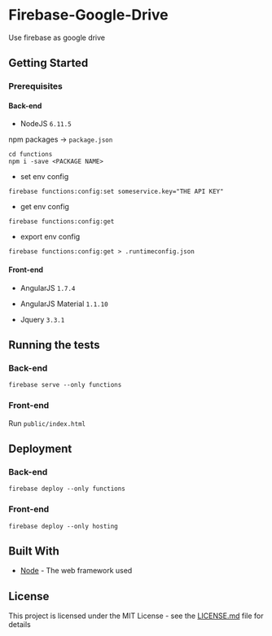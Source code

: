 # Firebase-Google-Drive
Use firebase as google drive

## Getting Started

### Prerequisites

#### Back-end

- NodeJS `6.11.5`

npm packages -> `package.json`

```
cd functions
npm i -save <PACKAGE NAME>
```

- set env config
```
firebase functions:config:set someservice.key="THE API KEY"
```

- get env config
```
firebase functions:config:get
```

- export env config
```
firebase functions:config:get > .runtimeconfig.json
```
 
#### Front-end

- AngularJS `1.7.4`

- AngularJS Material `1.1.10`

- Jquery `3.3.1`

## Running the tests

### Back-end

```
firebase serve --only functions
```

### Front-end

Run `public/index.html`

## Deployment

### Back-end

```
firebase deploy --only functions
```

### Front-end

```
firebase deploy --only hosting
```

## Built With

* [Node](https://nodejs.org/en/blog/release/v6.11.5/) - The web framework used

## License

This project is licensed under the MIT License - see the [LICENSE.md](LICENSE) file for details